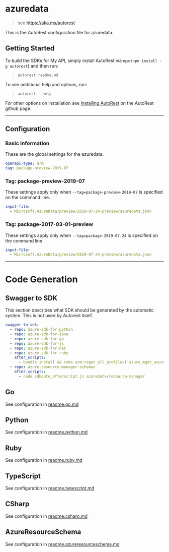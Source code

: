# azuredata

> see https://aka.ms/autorest

This is the AutoRest configuration file for azuredata.

## Getting Started

To build the SDKs for My API, simply install AutoRest via `npm` (`npm install -g autorest`) and then run:

> `autorest readme.md`

To see additional help and options, run:

> `autorest --help`

For other options on installation see [Installing AutoRest](https://aka.ms/autorest/install) on the AutoRest github page.

---

## Configuration

### Basic Information

These are the global settings for the azuredata.

``` yaml
openapi-type: arm
tag: package-preview-2019-07
```

### Tag: package-preview-2019-07

These settings apply only when `--tag=package-preview-2019-07` is specified on the command line.

```yaml $(tag) == 'package-preview-2019-07'
input-file:
  - Microsoft.AzureData/preview/2019-07-24-preview/azuredata.json
```
### Tag: package-2017-03-01-preview

These settings apply only when `--tag=package-2019-07-24` is specified on the command line.

``` yaml $(tag) == 'package-2017-03-01-preview'
input-file:
  - Microsoft.AzureData/preview/2019-07-24-preview/azuredata.json
```

---

# Code Generation

## Swagger to SDK

This section describes what SDK should be generated by the automatic system.
This is not used by Autorest itself.

``` yaml $(swagger-to-sdk)
swagger-to-sdk:
  - repo: azure-sdk-for-python
  - repo: azure-sdk-for-java
  - repo: azure-sdk-for-go
  - repo: azure-sdk-for-js
  - repo: azure-sdk-for-net
  - repo: azure-sdk-for-ruby
    after_scripts:
      - bundle install && rake arm:regen_all_profiles['azure_mgmt_azuredata']
  - repo: azure-resource-manager-schemas
    after_scripts:
      - node sdkauto_afterscript.js azuredata/resource-manager
```

## Go

See configuration in [readme.go.md](./readme.go.md)

## Python

See configuration in [readme.python.md](./readme.python.md)

## Ruby

See configuration in [readme.ruby.md](./readme.ruby.md)

## TypeScript

See configuration in [readme.typescript.md](./readme.typescript.md)

## CSharp

See configuration in [readme.csharp.md](./readme.csharp.md)

## AzureResourceSchema

See configuration in [readme.azureresourceschema.md](./readme.azureresourceschema.md)

